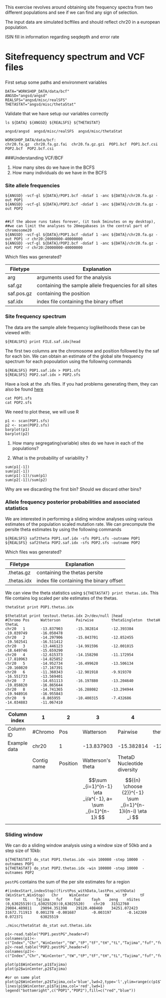 This exercise revolves around obtaining site frequency spectra from two different populations and see if we can find any sign of selection.

The input data are simulated bcffiles and should reflect chr20 in a european population.

ISIN fill in information regarding seqdepth and error rate

# Sitefrequency spectrum and VCF files

###
First setup some paths and environment variables

```
DATA="WORKSHOP_DATA/data/bcf"
ANGSD="angsd/angsd"
REALSFS="angsd/misc/realSFS"
THETASTAT="angsd/misc/thetaStat"
```

Validate that we have setup our variables correctly
```
ls ${DATA} ${ANGSD} ${REALSFS} ${THETASTAT}
```

```
angsd/angsd  angsd/misc/realSFS  angsd/misc/thetaStat

WORKSHOP_DATA/data/bcf:
chr20.fa.gz  chr20.fa.gz.fai  chr20.fa.gz.gzi  POP1.bcf  POP1.bcf.csi  POP2.bcf  POP2.bcf.csi
```

###Understanding VCF/BCF

1. How many sites do we have in the BCFS
2. How many individuals do we have in the BCFS


### Site allele frequencies

```
${ANGSD} -vcf-gl ${DATA}/POP1.bcf -doSaf 1 -anc ${DATA}/chr20.fa.gz -out POP1
${ANGSD} -vcf-gl ${DATA}/POP2.bcf -doSaf 1 -anc ${DATA}/chr20.fa.gz -out POP2


##if the above runs takes forever, (it took 5minutes on my desktop),
##we can limit the analyses to 20megabases in the central part of chromosome20
${ANGSD} -vcf-gl ${DATA}/POP1.bcf -doSaf 1 -anc ${DATA}/chr20.fa.gz -out POP1 -r chr20:20000000-40000000
${ANGSD} -vcf-gl ${DATA}/POP2.bcf -doSaf 1 -anc ${DATA}/chr20.fa.gz -out POP2 -r chr20:20000000-40000000
```

Which files was generated?

|Filetype     | Explanation                                           |
| --- | ------------------------------------------ |
| arg | arguments used for the analysis   |
| saf.gz | containing the sample allele frequencies for all sites   |
| saf.pos.gz | containing the position         |
| saf.idx | index file containing the binary offset |



### Site frequency spectrum
The data are the sample allele frequency loglikelihoods these can be viewed with:
```
${REALSFS} print FILE.saf.idx|head
```
The first two columns are the chromosome and position followed by the saf for each bin. We can obtain an estimate of the global site frequency spectrum for each popoulation using the following commands
 
```
${REALSFS} POP1.saf.idx > POP1.sfs
${REALSFS} POP2.saf.idx > POP2.sfs
```

Have a look at the .sfs files. If you had problems generating them, they can also be found [here](results/)

```
cat POP1.sfs
cat POP2.sfs
```
We need to plot these, we will use R

```
p1 <- scan(POP1.sfs)
p2 <- scan(POP2.sfs)
barplot(p1)
barplot(p2)
```

1. How many segregating(variable) sites do we have in each of the populations?

2. What is the probability of variability ?

```
sum(p1[-1])
sum(p2[-1])
sum(p1[-1])/sum(p1)
sum(p2[-1])/sum(p2)
```
Why are we discarding the first bin? Should we discard other bins?


### Allele frequency posterior probabilities and associated statistics
We are interested in performing a sliding window analyses using various estimates of the population scaled mutation rate. We can precompute the persite theta estimates by using the following commands

```
${REALSFS} saf2theta POP1.saf.idx -sfs POP1.sfs -outname POP1
${REALSFS} saf2theta POP2.saf.idx -sfs POP2.sfs -outname POP2
```

Which files was generated?

|Filetype     | Explanation                                           |
| --- | ------------------------------------------ |
| .thetas.gz | containing the thetas persite   |
| .thetas.idx | index file containing the binary offset |


We can view the theta statistics using `${THETASTAT} print thetas.idx`. This file contains log scaled per site estimates of the thetas.


```
thetaStat print POP1.thetas.idx
```
```
$thetaStat print testout.thetas.idx 2>/dev/null |head                        
#Chromo Pos     Watterson       Pairwise        thetaSingleton  thetaH  thetaL                   
chr20   1       -13.837903      -15.382814      -12.393384      -19.039749      -16.050478
chr20   2       -14.297906      -15.843701      -12.852455      -19.502541      -16.511412
chr20   3       -13.446123      -14.991596      -12.001015      -18.649746      -15.659290
chr20   4       -12.615373      -14.158298      -11.172954      -17.810963      -14.825852
chr20   5       -14.952734      -16.499620      -13.506134      -20.160820      -17.167391
chr20   6       -11.360343      -12.901918      -9.919370       -16.551733      -13.569401
chr20   7       -14.651113      -16.197880      -13.204640      -19.858820      -16.865644
chr20   8       -14.741365      -16.288082      -13.294944      -19.948916      -16.955843
chr20   9       -8.865955       -10.400315      -7.432686       -14.034883      -11.067410
```


| Column index | 1           | 2        | 3                                                           | 4                                                           | 5              | 6                                                         | 7                                          |
|--------------|-------------|----------|-------------------------------------------------------------|-------------------------------------------------------------|----------------|-----------------------------------------------------------|--------------------------------------------|
| Column ID    | #Chromo     | Pos      | Watterson                                                   | Pairwise                                                    | thetaSingleton | thetaH                                                    | thetaL                                     |
| Example data | chr20       | 1        | -13.837903 | -15.382814 | -12.393384     | -19.039749 | -16.050478 |
|              | Contig name | Position | Watterson's theta                                           | ThetaD Nucleotide diversity                                 |                | FayH  | L |
|              |             |          | $$\sum _{i=1}^{n-1} \eta _i/a^{-1}, a= \sum _{i=1}^{n-1}i $$ | $${{n} \choose {2}}^{-1} \sum _{i=1}^{n-1}i(n-i) \eta _i $$ | $$\eta _ 1$$ | $${{n} \choose {2}}^{-1} \sum _{i=1}^{n-1}i^ 2 \eta _i$$ | $${n-1}^{-1} \sum _{i=1}^{n-1}i \eta _i $$ |



### Sliding window

We can do a sliding window analysis using a window size of 50kb and a step size of 10kb:

```
${THETASTAT} do_stat POP1.thetas.idx -win 100000 -step 10000  -outnames POP1
${THETASTAT} do_stat POP2.thetas.idx -win 100000 -step 10000  -outnames POP2
```

`pestPG` contains the sum of the per site estimates for a region

```
#(indexStart,indexStop)(firstPos_withData,lastPos_withData)(WinStart,WinStop)   Chr     WinCenter       tW      tP      tF      tH      tL    Tajima   fuf     fud     fayh    zeng    nSites
(0,63025519)(1,63025520)(0,63025520)    chr20   31512760        29084.489811    29094.351398    29120.408460    34251.072423    31672.711913  0.001278 -0.001687       -0.003197       -0.142269       0.072371        63025519
```



```
./misc/thetaStat do_stat out.thetas.idx
```




```
p1<-read.table("POP1.pestPG",header=F)
colnames(p1)<-c("Index","Chr","WinCenter","tW","tP","tF","tH","tL","Tajima","fuf","fud","fayh","zeng","nSites")
p2<-read.table("POP2.pestPG",header=F)
colnames(p2)<-c("Index","Chr","WinCenter","tW","tP","tF","tH","tL","Tajima","fuf","fud","fayh","zeng","nSites")

plot(p1$WinCenter,p1$Tajima)
plot(p2$winCenter,p2$Tajima)

#or on same plot
plot(p2$WinCenter,p2$Tajima,col='blue',lwd=2,type='l',ylim=range(c(p1$Tajima,p2$Tajima)))
lines(p1$WinCenter,p1$Tajima,col='red',lwd=1)
legend("bottomright",c("POP1","POP2"),fill=c("red","blue"))
```
